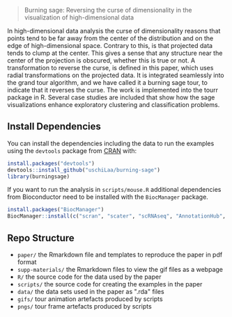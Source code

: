 
>   Burning sage: Reversing the curse of dimensionality in the visualization of high-dimensional data

In high-dimensional data analysis the curse of dimensionality reasons that points tend to be far away from the center of the distribution and on the edge of high-dimensional space. Contrary to this, is that projected data tends to clump at the center. This gives a sense that any structure near the center of the projection is obscured, whether this is true or not. A transformation to reverse the curse, is defined in this paper, which uses radial transformations on the projected data. It is integrated seamlessly into the grand tour algorithm, and we have called it a burning sage tour, to indicate that it reverses the curse. The work is implemented into the tourr package in R. Several case studies are included that show how the sage visualizations enhance exploratory clustering and classification problems.

## Install Dependencies

You can install the dependencies including the data to run the examples using
the `devtools` package from [CRAN](https://CRAN.R-project.org) with:

``` r
install.packages("devtools")
devtools::install_github("uschiLaa/burning-sage")
library(burningsage)
```

If you want to run the analysis in `scripts/mouse.R` additional dependencies
from Bioconductor need to be installed with the `BiocManager` package.

```r
install.packages("BiocManager")
BiocManager::install(c("scran", "scater", "scRNAseq", "AnnotationHub", "ensembldb", "igraph"))
```

## Repo Structure

* `paper/` the Rmarkdown file and templates to reproduce the paper in pdf format
* `supp-materials/` the Rmarkdown files to view the gif files as a webpage
* `R/` the source code for the data used by the paper
* `scripts/` the source code for creating the examples in the paper
* `data/` the data sets used in the paper as ".rda" files
* `gifs/` tour animation artefacts produced by scripts
* `pngs/` tour frame artefacts produced by scripts
